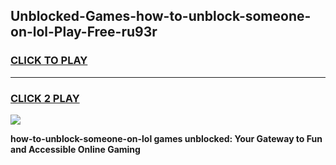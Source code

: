
## Unblocked-Games-how-to-unblock-someone-on-lol-Play-Free-ru93r
<h3>
<a href="https://premium76.site?title=how-to-unblock-someone-on-lol&ref=21A">CLICK TO PLAY</a></h3>
<hr>

<h3>
<a href="https://premium76.site?title=how-to-unblock-someone-on-lol&ref=21A">CLICK 2 PLAY</a>
  
</h3>

<a href="https://premium76.site?title=how-to-unblock-someone-on-lol&ref=21A"><img src="https://clearcache.store/games.png"></a>


**how-to-unblock-someone-on-lol games unblocked: Your Gateway to Fun and Accessible Online Gaming**
